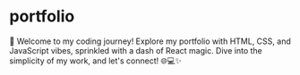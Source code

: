 # portfolio
🚀 Welcome to my coding journey! Explore my portfolio with HTML, CSS, and JavaScript vibes, sprinkled with a dash of React magic. Dive into the simplicity of my work, and let's connect! 🌐💻✨
